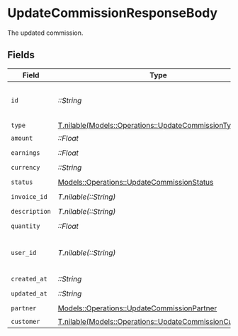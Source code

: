 # UpdateCommissionResponseBody

The updated commission.


## Fields

| Field                                                                                                          | Type                                                                                                           | Required                                                                                                       | Description                                                                                                    | Example                                                                                                        |
| -------------------------------------------------------------------------------------------------------------- | -------------------------------------------------------------------------------------------------------------- | -------------------------------------------------------------------------------------------------------------- | -------------------------------------------------------------------------------------------------------------- | -------------------------------------------------------------------------------------------------------------- |
| `id`                                                                                                           | *::String*                                                                                                     | :heavy_check_mark:                                                                                             | The commission's unique ID on Dub.                                                                             | cm_1JVR7XRCSR0EDBAF39FZ4PMYE                                                                                   |
| `type`                                                                                                         | [T.nilable(Models::Operations::UpdateCommissionType)](../../models/operations/updatecommissiontype.md)         | :heavy_minus_sign:                                                                                             | N/A                                                                                                            |                                                                                                                |
| `amount`                                                                                                       | *::Float*                                                                                                      | :heavy_check_mark:                                                                                             | N/A                                                                                                            |                                                                                                                |
| `earnings`                                                                                                     | *::Float*                                                                                                      | :heavy_check_mark:                                                                                             | N/A                                                                                                            |                                                                                                                |
| `currency`                                                                                                     | *::String*                                                                                                     | :heavy_check_mark:                                                                                             | N/A                                                                                                            |                                                                                                                |
| `status`                                                                                                       | [Models::Operations::UpdateCommissionStatus](../../models/operations/updatecommissionstatus.md)                | :heavy_check_mark:                                                                                             | N/A                                                                                                            |                                                                                                                |
| `invoice_id`                                                                                                   | *T.nilable(::String)*                                                                                          | :heavy_check_mark:                                                                                             | N/A                                                                                                            |                                                                                                                |
| `description`                                                                                                  | *T.nilable(::String)*                                                                                          | :heavy_check_mark:                                                                                             | N/A                                                                                                            |                                                                                                                |
| `quantity`                                                                                                     | *::Float*                                                                                                      | :heavy_check_mark:                                                                                             | N/A                                                                                                            |                                                                                                                |
| `user_id`                                                                                                      | *T.nilable(::String)*                                                                                          | :heavy_minus_sign:                                                                                             | The user who created the manual commission.                                                                    |                                                                                                                |
| `created_at`                                                                                                   | *::String*                                                                                                     | :heavy_check_mark:                                                                                             | N/A                                                                                                            |                                                                                                                |
| `updated_at`                                                                                                   | *::String*                                                                                                     | :heavy_check_mark:                                                                                             | N/A                                                                                                            |                                                                                                                |
| `partner`                                                                                                      | [Models::Operations::UpdateCommissionPartner](../../models/operations/updatecommissionpartner.md)              | :heavy_check_mark:                                                                                             | N/A                                                                                                            |                                                                                                                |
| `customer`                                                                                                     | [T.nilable(Models::Operations::UpdateCommissionCustomer)](../../models/operations/updatecommissioncustomer.md) | :heavy_minus_sign:                                                                                             | N/A                                                                                                            |                                                                                                                |